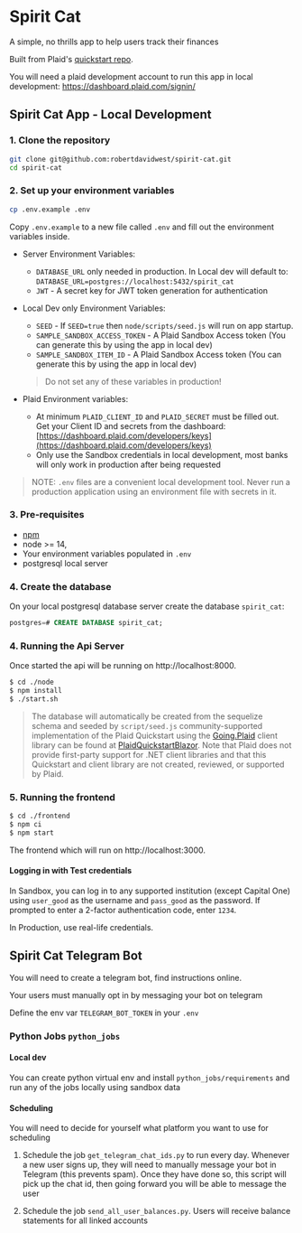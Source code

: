 # Spirit Cat

A simple, no thrills app to help users track their finances

Built from Plaid's [quickstart repo](https://github.com/plaid/quickstart).

You will need a plaid development account to run this app in local development: https://dashboard.plaid.com/signin/

## Spirit Cat App - Local Development 

### 1. Clone the repository

```bash
git clone git@github.com:robertdavidwest/spirit-cat.git
cd spirit-cat
```

### 2. Set up your environment variables

```bash
cp .env.example .env
```

Copy `.env.example` to a new file called `.env` and fill out the environment variables inside.

* Server Environment Variables:
    * `DATABASE_URL` only needed in production. In Local dev will default to: `DATABASE_URL=postgres://localhost:5432/spirit_cat`
    * `JWT` - A secret key for JWT token generation for authentication

* Local Dev only Environment Variables:
    * `SEED` - If `SEED=true` then `node/scripts/seed.js` will run on app startup. 
    * `SAMPLE_SANDBOX_ACCESS_TOKEN` - A Plaid Sandbox Access token (You can generate this by using the app in local dev)
    * `SAMPLE_SANDBOX_ITEM_ID` - A Plaid Sandbox Access token (You can generate this by using the app in local dev)
    > Do not set any of these variables in production!

* Plaid Environment variables:
    * At minimum `PLAID_CLIENT_ID` and `PLAID_SECRET` must be filled out. Get your Client ID and secrets from
the dashboard: [https://dashboard.plaid.com/developers/keys](https://dashboard.plaid.com/developers/keys)
    * Only use the Sandbox credentials in local development, most banks will only work in production after being requested

> NOTE: `.env` files are a convenient local development tool. Never run a production application
> using an environment file with secrets in it.

### 3. Pre-requisites

- [npm](https://www.npmjs.com/get-npm)
- node >= 14,
- Your environment variables populated in `.env`
- postgresql local server

### 4. Create the database

On your local postgresql database server create the database `spirit_cat`:

```sql
postgres=# CREATE DATABASE spirit_cat;
```

### 4. Running the Api Server

Once started the api will be running on http://localhost:8000. 

```bash
$ cd ./node
$ npm install
$ ./start.sh
```

> The database will automatically be created from the sequelize schema and seeded by `script/seed.js`
 community-supported implementation of the Plaid Quickstart using the [Going.Plaid](https://github.com/viceroypenguin/Going.Plaid) client library can be found at [PlaidQuickstartBlazor](https://github.com/jcoliz/PlaidQuickstartBlazor). Note that Plaid does not provide first-party support for .NET client libraries and that this Quickstart and client library are not created, reviewed, or supported by Plaid. 

### 5. Running the frontend

```bash
$ cd ./frontend
$ npm ci
$ npm start
```

The frontend which will run on http://localhost:3000.

#### Logging in with Test credentials

In Sandbox, you can log in to any supported institution (except Capital One) using `user_good` as the username and `pass_good` as the password. If prompted to enter a 2-factor authentication code, enter `1234`.

In Production, use real-life credentials.

## Spirit Cat Telegram Bot 

You will need to create a telegram bot, find instructions online. 

Your users must manually opt in by messaging your bot on telegram

Define the env var `TELEGRAM_BOT_TOKEN` in your `.env` 

### Python Jobs `python_jobs`

#### Local dev

You can create python virtual env and install `python_jobs/requirements` and 
run any of the jobs locally using sandbox data

#### Scheduling 

You will need to decide for yourself what platform you want to use for
scheduling

1. Schedule the job `get_telegram_chat_ids.py` to run every day. Whenever a
   new user signs up, they will need to manually message your bot in Telegram 
   (this prevents spam). Once they have done so, this script will pick up the
   chat id, then going forward you will be able to message the user

2. Schedule the job `send_all_user_balances.py`. Users will receive balance
   statements for all linked accounts
